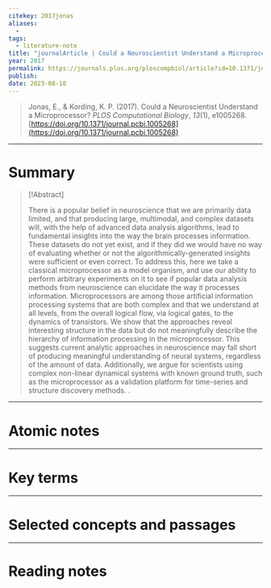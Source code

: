 ```yaml
---
citekey: 2017jonas
aliases:
  - 
tags:
  - literature-note
title: "journalArticle | Could a Neuroscientist Understand a Microprocessor?"
year: 2017
permalink: https://journals.plos.org/ploscompbiol/article?id=10.1371/journal.pcbi.1005268
publish:
date: 2023-08-10
---
```

> Jonas, E., & Kording, K. P. (2017). Could a Neuroscientist Understand a Microprocessor? _PLOS Computational Biology_, _13_(1), e1005268. [https://doi.org/10.1371/journal.pcbi.1005268](https://doi.org/10.1371/journal.pcbi.1005268)

---

# Summary

> [!Abstract]
>
> There is a popular belief in neuroscience that we are primarily data limited, and that producing large, multimodal, and complex datasets will, with the help of advanced data analysis algorithms, lead to fundamental insights into the way the brain processes information. These datasets do not yet exist, and if they did we would have no way of evaluating whether or not the algorithmically-generated insights were sufficient or even correct. To address this, here we take a classical microprocessor as a model organism, and use our ability to perform arbitrary experiments on it to see if popular data analysis methods from neuroscience can elucidate the way it processes information. Microprocessors are among those artificial information processing systems that are both complex and that we understand at all levels, from the overall logical flow, via logical gates, to the dynamics of transistors. We show that the approaches reveal interesting structure in the data but do not meaningfully describe the hierarchy of information processing in the microprocessor. This suggests current analytic approaches in neuroscience may fall short of producing meaningful understanding of neural systems, regardless of the amount of data. Additionally, we argue for scientists using complex non-linear dynamical systems with known ground truth, such as the microprocessor as a validation platform for time-series and structure discovery methods.
>.


---

# Atomic notes

---

# Key terms

---

# Selected concepts and passages

---

# Reading notes

